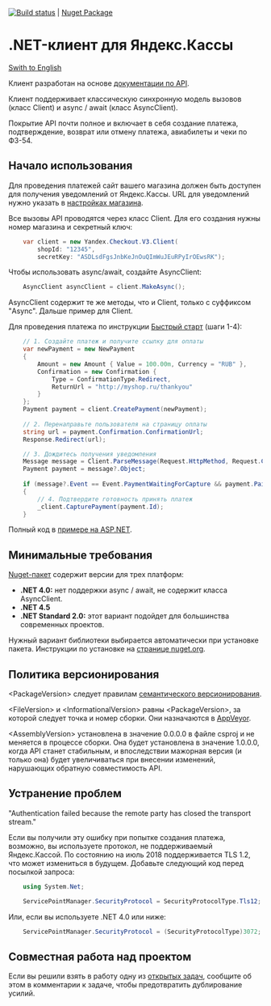 [![Build status](https://ci.appveyor.com/api/projects/status/80n6r6lbn2c7p34o?svg=true)](https://ci.appveyor.com/project/morpher/yandex-checkout-v3) | [Nuget Package](https://www.nuget.org/packages/Yandex.Checkout.V3/)

# .NET-клиент для Яндекс.Кассы

[Swith to English](https://github.com/morpher-ru/Yandex.Checkout.V3/blob/master/README.en.md) 

Клиент разработан на основе [документации по API](https://kassa.yandex.ru/developers).

Клиент поддерживает классическую синхронную модель вызовов (класс Client) и async / await (класс AsyncClient).

Покрытие API почти полное и включает в себя создание платежа, подтверждение, возврат или отмену платежа, авиабилеты и чеки по ФЗ-54.

## Начало использования

Для проведения платежей сайт вашего магазина должен быть доступен для получения уведомлений от Яндекс.Кассы. URL для уведомлений нужно указать в [настройках магазина](https://kassa.yandex.ru/my/tunes).

Все вызовы API проводятся через класс Client. Для его создания нужны номер магазина и секретный ключ:

```csharp
    var client = new Yandex.Checkout.V3.Client(
        shopId: "12345", 
        secretKey: "ASDLsdFgsJnbKeJnOuQImWuJEuRPyIrOEwsRK");
```

Чтобы использовать async/await, создайте AsyncClient:

```csharp
    AsyncClient asyncClient = client.MakeAsync();
```

AsyncClient содержит те же методы, что и Client, только с суффиксом "Async". Дальше пример для Client.

Для проведения платежа по инструкции [Быстрый старт](https://kassa.yandex.ru/developers/payments/quick-start) (шаги 1-4):

```csharp
    // 1. Создайте платеж и получите ссылку для оплаты
    var newPayment = new NewPayment
    {
        Amount = new Amount { Value = 100.00m, Currency = "RUB" },
        Confirmation = new Confirmation { 
            Type = ConfirmationType.Redirect,
            ReturnUrl = "http://myshop.ru/thankyou"
        }
    };
    Payment payment = client.CreatePayment(newPayment);
    
    // 2. Перенаправьте пользователя на страницу оплаты
    string url = payment.Confirmation.ConfirmationUrl;
    Response.Redirect(url);

    // 3. Дождитесь получения уведомления
    Message message = Client.ParseMessage(Request.HttpMethod, Request.ContentType, Request.InputStream);
    Payment payment = message?.Object;
    
    if (message?.Event == Event.PaymentWaitingForCapture && payment.Paid)
    {
        // 4. Подтвердите готовность принять платеж
        _client.CapturePayment(payment.Id);
    }
```

Полный код в [примере на ASP.NET](https://github.com/morpher-ru/Yandex.Checkout.V3/blob/master/AspNetSample/Default.aspx.cs).

## Минимальные требования

[Nuget-пакет](https://www.nuget.org/packages/Yandex.Checkout.V3) содержит версии для трех платформ:

* **.NET 4.0:** нет поддержки async / await, не содержит класса AsyncClient.
* **.NET 4.5**
* **.NET Standard 2.0:** этот вариант подойдет для большинства современных проектов.

Нужный вариант библиотеки выбирается автоматически при установке пакета. Инструкции по установке на [странице nuget.org](https://www.nuget.org/packages/Yandex.Checkout.V3).

## Политика версионирования

&lt;PackageVersion&gt; следует правилам [семантического версионирования](https://semver.org/lang/ru/).

&lt;FileVersion&gt; и &lt;InformationalVersion&gt; равны &lt;PackageVersion&gt;, за которой следует точка и номер сборки. Они назначаются в [AppVeyor](https://ci.appveyor.com/project/morpher/yandex-checkout-v3/settings).

&lt;AssemblyVersion&gt; установлена в значение 0.0.0.0 в файле csproj и не меняется в процессе сборки. Она будет установлена в значение 1.0.0.0, когда API станет стабильным, и впоследствии мажорная версия (и только она) будет увеличиваться при внесении изменений, нарушающих обратную совместимость API.

## Устранение проблем

"Authentication failed because the remote party has closed the transport stream."

Если вы получили эту ошибку при попытке создания платежа, возможно, вы используете протокол, не поддерживаемый Яндекс.Кассой. По состоянию на июль 2018 поддерживается TLS 1.2, что может измениться в будущем. Добавьте следующий код перед посылкой запроса:

```csharp
    using System.Net;

    ServicePointManager.SecurityProtocol = SecurityProtocolType.Tls12;
```
  
Или, если вы используете .NET 4.0 или ниже:

```csharp
    ServicePointManager.SecurityProtocol = (SecurityProtocolType)3072;
```

## Совместная работа над проектом

Если вы решили взять в работу одну из [открытых задач](https://github.com/morpher-ru/Yandex.Checkout.V3/issues),
сообщите об этом в комментарии к задаче, чтобы предотвратить дублирование усилий.
